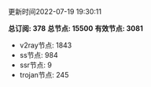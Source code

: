 更新时间2022-07-19 19:30:11

**总订阅: 378**
**总节点: 15500**
**有效节点: 3081**
- v2ray节点: 1843
- ss节点: 984
- ssr节点: 9
- trojan节点: 245
